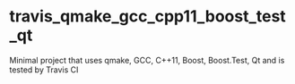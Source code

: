 # travis_qmake_gcc_cpp11_boost_test_qt
Minimal project that uses qmake, GCC, C++11, Boost, Boost.Test, Qt and is tested by Travis CI
